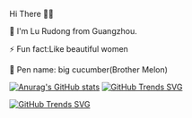 Hi There 👋😋

🔭 I'm Lu Rudong from Guangzhou.

⚡ Fun fact:Like beautiful women

🚀 Pen name: big cucumber(Brother Melon)

[![Anurag's GitHub stats](https://github-readme-stats.vercel.app/api?username=lurudong&count_private=true&theme=dark&show_icons=true)](https://github.com/anuraghazra/github-readme-stats) [![GitHub Trends SVG](https://api.githubtrends.io/user/svg/lurudong/langs?time_range=three_months&include_private=true&compact=true&theme=dark)](https://githubtrends.io)

[![GitHub Trends SVG](https://api.githubtrends.io/user/svg/lurudong/repos?time_range=one_year&include_private=true&loc_metric=changed&theme=dark)](https://githubtrends.io)




